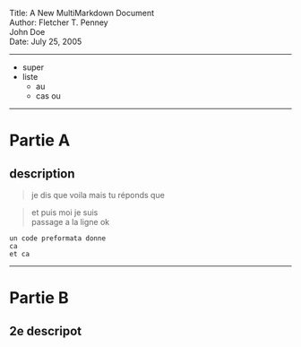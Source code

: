 Title:  A New MultiMarkdown Document  
Author: Fletcher T. Penney  
        John Doe  
Date:   July 25, 2005

---



* super
* liste
	* au 
	* cas ou

---

Partie A
========
description
--------

> je dis que voila
> mais tu réponds que

> et puis moi je suis  
> passage a la ligne ok

	un code preformata donne
	ca
	et ca
	
---

# Partie B
## 2e descripot